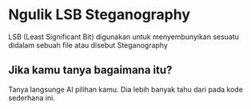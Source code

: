 # Ngulik LSB Steganography
LSB (Least Significant Bit) digunakan untuk menyembunyikan sesuatu didalam sebuah file atau disebut Steganography

## Jika kamu tanya bagaimana itu?
Tanya langsunge AI pilihan kamu. Dia lebih banyak tahu dari pada kode sederhana ini.
